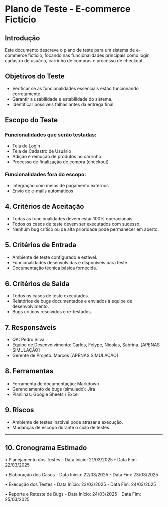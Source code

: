 # Plano de Teste - E-commerce Fictício

## Introdução
Este documento descreve o plano de teste para um sistema de e-commerce fictício, focando nas funcionalidades principais como login, cadastro de usuário, carrinho de compras e processo de checkout.

## Objetivos do Teste
- Verificar se as funcionalidades essenciais estão funcionando corretamente.
- Garantir a usabilidade e estabilidade do sistema.
- Identificar possíveis falhas antes da entrega final.

## Escopo do Teste
### Funcionalidades que serão testadas:
- Tela de Login
- Tela de Cadastro de Usuário
- Adição e remoção de produtos no carrinho
- Processo de finalização de compra (checkout)

### Funcionalidades fora do escopo:
- Integração com meios de pagamento externos
- Envio de e-mails automáticos

## 4. Critérios de Aceitação
- Todas as funcionalidades devem estar 100% operacionais.
- Todos os casos de teste devem ser executados com sucesso.
- Nenhum bug crítico ou de alta prioridade pode permanecer em aberto.

## 5. Critérios de Entrada
- Ambiente de teste configurado e estável.
- Funcionalidades desenvolvidas e disponíveis para teste.
- Documentação técnica básica fornecida.

## 6. Critérios de Saída
- Todos os casos de teste executados.
- Relatórios de bugs documentados e enviados à equipe de desenvolvimento.
- Bugs críticos resolvidos e re-testados.

## 7. Responsáveis
- QA: Pedro Silva
- Equipe de Desenvolvimento: Carlos, Felype, Nicolas, Sabrina. [APENAS SIMULAÇÃO] 
- Gerente de Projeto: Marcos [APENAS SIMULAÇÃO]

## 8. Ferramentas
- Ferramenta de documentação: Markdown
- Gerenciamento de bugs (simulado): Jira
- Planilhas: Google Sheets / Excel

## 9. Riscos
- Ambiente de testes instável pode atrasar a execução.
- Mudanças de escopo durante o ciclo de testes.

---

## 10. Cronograma Estimado

• Planejamento dos Testes - Data Início: 21/03/2025 - Data Fim: 22/03/2025

• Elaboração dos Casos - Data Início: 22/03/2025 - Data Fim: 23/03/2025

• Execução dos Testes - Data Início: 23/03/2025 - Data Fim: 24/03/2025

• Reporte e Reteste de Bugs - Data Início: 24/03/2025 - Data Fim: 25/03/2025

